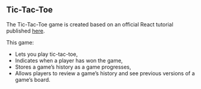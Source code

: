 ## Tic-Tac-Toe

The Tic-Tac-Toe game is created based on an official React tutorial published [here](https://react.dev/learn/tutorial-tic-tac-toe).

This game:

- Lets you play tic-tac-toe,
- Indicates when a player has won the game,
- Stores a game’s history as a game progresses,
- Allows players to review a game’s history and see previous versions of a game’s board.


